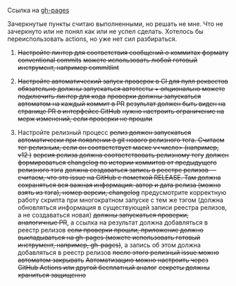 Ссылка на [gh-pages](https://evgenytomson.github.io/ci-hw/)

Зачеркнутые пункты считаю выполненными, но решать не мне.
Что не зачеркнуто или не понял как или не успел сделать.
Хотелось бы переиспользовать actions, но уже нет сил разбираться.

1. ~~Настройте линтер для соответствия сообщений о коммитах формату conventional commits~~
    ~~можете использовать любой готовый инструмент, например commitlint~~

2. ~~Настройте автоматический запуск проверок в CI для пулл реквестов~~
    ~~обязательно должны запускаться автотесты + опционально можете подключить линтер для кода~~
    ~~проверки должны запускаться автоматом на каждый коммит в PR~~
    ~~результат должен быть виден на странице PR в интерфейсе GitHub~~
    ~~нужно настроить ограничение на мерж изменений, если проверки не прошли~~

3. Настройте релизный процесс
    ~~релиз должен запускаться автоматически при появлении в git нового релизного тега. Считаем тег релизным, если он соответствует маске  v<число>   (например,  v12  )~~
    ~~версия релиза должна соответствовать релизному тегу~~
    ~~должен формироваться changelog по истории коммитов от предыдущего релизного тэга~~
    ~~должна создаваться запись в реестре релизов — считаем, что это issue на GitHub с пометкой RELEASE. Там должна сохраняться вся важная информация: автор и дата релиза (можно взять из тэга), номер версии, changelog~~
    предусмотрите корректную работу скрипта при многократном запуске с тем же тэгом (должна обновляться информация в существующей записи реестра релизов, а не создаваться новая)
    ~~должны запускаться проверки, аналогичные PR~~, а ссылка на результат должна добавляться в реестр релизов
    ~~если проверки прошли, приложение должно выкладываться на gh-pages (можете использовать готовый инструмент, например, gh-pages)~~, а запись об этом должна добавляться в реестр релизов
    ~~после этого релизный issue можно автоматом закрывать~~
    ~~Автоматизацию можно настроить через GitHub Actions или другой бесплатный аналог~~
    ~~секреты должны храниться защищенно~~

